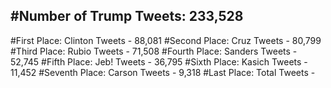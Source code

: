 #Number of Trump Tweets: 233,528
---
#First Place: Clinton Tweets - 88,081
#Second Place: Cruz Tweets - 80,799
#Third Place: Rubio Tweets - 71,508
#Fourth Place: Sanders Tweets - 52,745
#Fifth Place: Jeb! Tweets - 36,795
#Sixth Place: Kasich Tweets - 11,452
#Seventh Place: Carson Tweets - 9,318
#Last Place: Total Tweets -  
